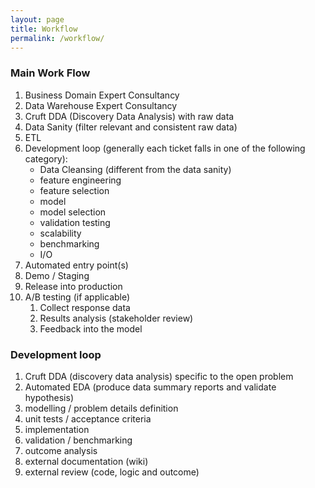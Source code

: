 ```yaml
---
layout: page
title: Workflow
permalink: /workflow/
---
```


### Main Work Flow

1. Business Domain Expert Consultancy
2. Data Warehouse Expert Consultancy
3. Cruft DDA (Discovery Data Analysis) with raw data
4. Data Sanity (filter relevant and consistent raw data)
5. ETL
6. Development loop (generally each ticket falls in one of the following category):
    * Data Cleansing (different from the data sanity)
    * feature engineering
    * feature selection
    * model
    * model selection
    * validation testing
    * scalability
    * benchmarking
    * I/O
7. Automated entry point(s)
8. Demo / Staging
9. Release into production
10. A/B testing (if applicable)
    1. Collect response data
    2. Results analysis (stakeholder review)
    3. Feedback into the model


### Development loop
1. Cruft DDA (discovery data analysis) specific to the open problem
2. Automated EDA (produce data summary reports and validate hypothesis)
3. modelling / problem details definition
4. unit tests / acceptance criteria
5. implementation
6. validation / benchmarking
7. outcome analysis
8. external documentation (wiki)
9. external review (code, logic and outcome)